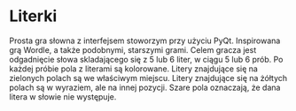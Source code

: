 # Literki

Prosta gra słowna z interfejsem stoworzym przy użyciu PyQt. Inspirowana grą Wordle, a także podobnymi, starszymi grami.
Celem gracza jest odgadnięcie słowa skladającego się z 5 lub 6 liter, w ciągu 5 lub 6 prób. Po każdej próbie pola z literami są kolorowane. Litery znajdujące się na zielonych polach są we właściwym miejscu. Litery znajdujące się na żółtych polach są w wyraziem, ale na innej pozycji. Szare pola oznaczają, że dana litera w słowie nie występuje.
